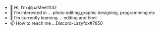 - 👋 Hi, I’m @paMeet1132
- 👀 I’m interested in ... photo editing,graphic designing, programming etc
- 🌱 I’m currently learning ... editing and html
- 📫 How to reach me ...Discord-Lazyfox#7850

<!---
paMeet1132/paMeet1132 is a ✨ special ✨ repository because its `README.md` (this file) appears on your GitHub profile.
You can click the Preview link to take a look at your changes.
--->
